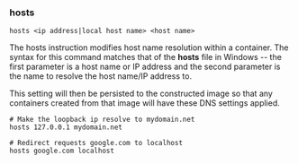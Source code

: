 ### hosts

```
hosts <ip address|local host name> <host name>
```

The hosts instruction modifies host name resolution within a container. The syntax for this command matches that of the **hosts** file in Windows -- the first parameter is a host name or IP address and the second parameter is the name to resolve the host name/IP address to. 

This setting will then be persisted to the constructed image so that any containers created from that image will have these DNS settings applied. 

	# Make the loopback ip resolve to mydomain.net
	hosts 127.0.0.1 mydomain.net

	# Redirect requests google.com to localhost
	hosts google.com localhost